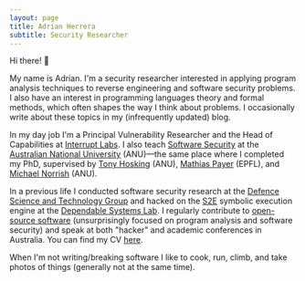 ```yaml
---
layout: page
title: Adrian Herrera
subtitle: Security Researcher
---
```


Hi there! 👋

My name is Adrian. I'm a security researcher interested in applying program
analysis techniques to reverse engineering and software security problems.
I also have an interest in programming languages theory and formal methods,
which often shapes the way I think about problems. I occasionally write about
these topics in my (infrequently updated) blog.

In my day job I'm a Principal Vulnerability Researcher and the Head of
Capabilities at [Interrupt Labs](https://www.interruptlabs.co.uk). I also teach
[Software Security](https://programsandcourses.anu.edu.au/course/comp3703) at
the [Australian National University](https://www.anu.edu.au) (ANU)—the same
place where I completed my PhD, supervised by [Tony
Hosking](http://hosking.github.io/) (ANU),
[Mathias Payer](https://nebelwelt.net/) (EPFL), and
[Michael Norrish](https://comp.anu.edu.au/people/michael-norrish/) (ANU).

In a previous life I conducted software security research at the [Defence
Science and Technology Group](https://www.dst.defence.gov.au/) and
hacked on the [S2E](http://s2e.systems) symbolic execution engine at the
[Dependable Systems Lab](https://dslab.epfl.ch/). I regularly contribute
to [open-source software](https://github.com/adrianherrera) (unsurprisingly
focused on program analysis and software security) and speak at both
"hacker" and academic conferences in Australia. You can find my CV
[here](/assets/cv.pdf).

When I'm not writing/breaking software I like to cook, run, climb, and take
photos of things (generally not at the same time).
